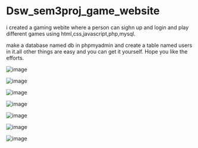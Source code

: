 # Dsw_sem3proj_game_website
i created a gaming webite where a person can sighn up and login and play different games using html,css,javascript,php,mysql.


make a database named db in phpmyadmin and create a table named users in it.all other things are easy and you can get it yourself. Hope you like the efforts.

![image](https://github.com/RasendraKaushik/Dsw_sem3proj_game_website/assets/117708193/77ba438b-3846-4dc6-8ec6-24bd101aa738)

![image](https://github.com/RasendraKaushik/Dsw_sem3proj_game_website/assets/117708193/6c2c829d-690c-4015-8bce-9fc9603f314c)

![image](https://github.com/RasendraKaushik/Dsw_sem3proj_game_website/assets/117708193/10c8088c-01c6-48b5-aae8-5e49eac40359)

![image](https://github.com/RasendraKaushik/Dsw_sem3proj_game_website/assets/117708193/2f274e12-1008-411f-964b-3bc476ed6692)

![image](https://github.com/RasendraKaushik/Dsw_sem3proj_game_website/assets/117708193/5861bdb6-c8c5-4152-85cb-e3f08f7fa46e)

![image](https://github.com/RasendraKaushik/Dsw_sem3proj_game_website/assets/117708193/5d16131e-a71e-4d39-95a5-38f3dd23eb53)

![image](https://github.com/RasendraKaushik/Dsw_sem3proj_game_website/assets/117708193/f08c316d-c938-4a84-a1ec-b07e4d2f3cb9)



